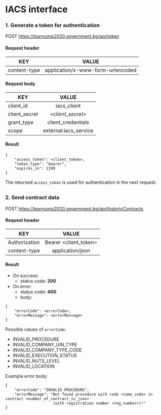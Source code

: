 
IACS interface
=====

### 1. Generate a token for authentication

POST https://learnumis2020.government.bg/api/token

#### Request header

 | KEY              | VALUE                                     |
 | ---------------- |:-----------------------------------------:|
 | content-type     | application/x-www-form-urlencoded         |

#### Request body

 | KEY              | VALUE                                     |
 | ---------------- |:-----------------------------------------:|
 | client_id        | iacs_client                               |
 | client_secret    | *<client_secret>*                         |
 | grant_type       | client_credentials                        |
 | scope            | external:iacs_service                     |
 
#### Result

```
{
    "access_token": <client_token>,
    "token_type": "bearer",
    "expires_in": 1199
}
```

The returned `access_token` is used for authentication in the next request.

##

### 2. Send contract data

POST https://learnumis2020.government.bg/api/historicContracts

#### Request header

 | KEY              | VALUE                                     |
 | ---------------- |:-----------------------------------------:|
 | Authorization    | Bearer <client_token>                     |
 | content-type     | application/json                          |
 
#### Result

- On success:
  - status code: **200**
- On error:
  - status code: **400**
  - body:
```
{
    "errorCode": <errorCode>,
    "errorMessage": <errorMessage>
}
```

Possible values of `errorCode`:
  - INVALID_PROCEDURE
  - INVALID_COMPANY_UIN_TYPE
  - INVALID_COMPANY_TYPE_CODE
  - INVALID_EXECUTION_STATUS
  - INVALID_NUTS_LEVEL
  - INVALID_LOCATION

Example error body:

```
{
    "errorCode": "INVALID_PROCEDURE",
    "errorMessage": "Not found procedure with code <some_code> in contract <number_of_contract_in_json> 
                     (with registration number <reg_number>)!"
}
```
